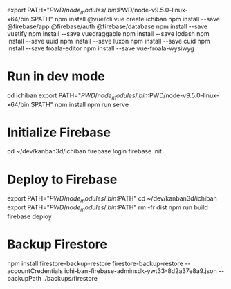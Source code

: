 
export PATH="$PWD/node_modules/.bin:$PWD/node-v9.5.0-linux-x64/bin:$PATH"
npm install @vue/cli
vue create ichiban
npm install --save @firebase/app @firebase/auth @firebase/database
npm install --save vuetify
npm install --save vuedraggable
npm install --save lodash
npm install --save uuid
npm install --save luxon
npm install --save cuid
npm install --save froala-editor
npm install --save vue-froala-wysiwyg

# Run in dev mode
cd ichiban
export PATH="$PWD/node_modules/.bin:$PWD/node-v9.5.0-linux-x64/bin:$PATH"
npm install
npm run serve

# Initialize Firebase
cd ~/dev/kanban3d/ichiban
firebase login
firebase init

# Deploy to Firebase
export PATH="$PWD/node_modules/.bin:$PATH"
cd ~/dev/kanban3d/ichiban
export PATH="$PWD/node_modules/.bin:$PATH"
rm -fr dist
npm run build
firebase deploy

# Backup Firestore
npm install firestore-backup-restore
firestore-backup-restore --accountCredentials ichi-ban-firebase-adminsdk-ywt33-8d2a37e8a9.json --backupPath ./backups/firestore 
